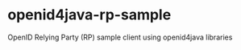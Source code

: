 openid4java-rp-sample
=====================

OpenID Relying Party (RP) sample client using openid4java libraries
